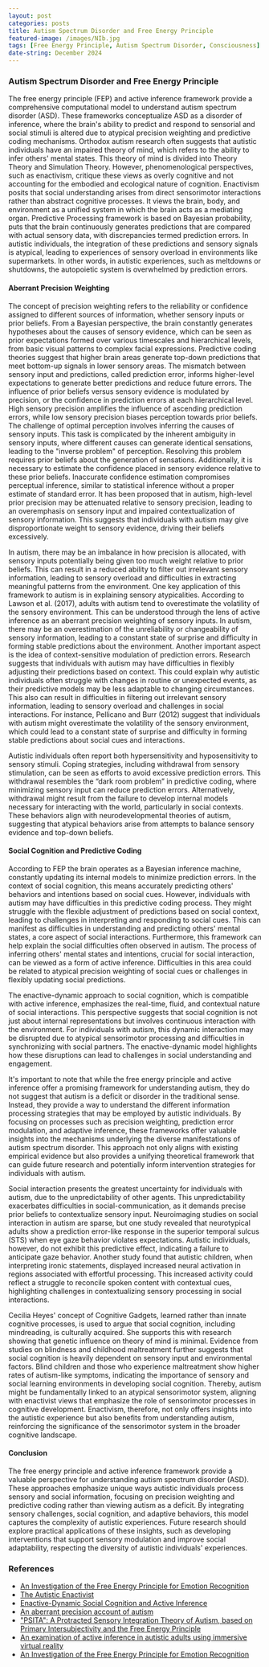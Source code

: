 ```yaml
---
layout: post
categories: posts
title: Autism Spectrum Disorder and Free Energy Principle   
featured-image: /images/NIb.jpg
tags: [Free Energy Principle, Autism Spectrum Disorder, Consciousness]
date-string: December 2024
---
```



### Autism Spectrum Disorder and Free Energy Principle  

The free energy principle (FEP) and active inference framework provide a comprehensive computational model to understand autism spectrum disorder (ASD). These frameworks conceptualize ASD as a disorder of inference, where the brain's ability to predict and respond to sensorial and social stimuli is altered due to atypical precision weighting and predictive coding mechanisms. Orthodox autism research often suggests that autistic individuals have an impaired theory of mind, which refers to the ability to infer others' mental states. This theory of mind is divided into Theory Theory and Simulation Theory. However, phenomenological perspectives, such as enactivism, critique these views as overly cognitive and not accounting for the embodied and ecological nature of cognition. Enactivism posits that social understanding arises from direct sensorimotor interactions rather than abstract cognitive processes. It views the brain, body, and environment as a unified system in which the brain acts as a mediating organ. Predictive Processing framework is based on Bayesian probability, puts that the brain continuously generates predictions that are compared with actual sensory data, with discrepancies termed prediction errors. In autistic individuals, the integration of these predictions and sensory signals is atypical, leading to experiences of sensory overload in environments like supermarkets. In other words, in autistic experiences, such as meltdowns or shutdowns, the autopoietic system is overwhelmed by prediction errors. 


#### Aberrant Precision Weighting

The concept of precision weighting refers to the reliability or confidence assigned to different sources of information, whether sensory inputs or prior beliefs. From a Bayesian perspective, the brain constantly generates hypotheses about the causes of sensory evidence, which can be seen as prior expectations formed over various timescales and hierarchical levels, from basic visual patterns to complex facial expressions. Predictive coding theories suggest that higher brain areas generate top-down predictions that meet bottom-up signals in lower sensory areas. The mismatch between sensory input and predictions, called prediction error, informs higher-level expectations to generate better predictions and reduce future errors. The influence of prior beliefs versus sensory evidence is modulated by precision, or the confidence in prediction errors at each hierarchical level. High sensory precision amplifies the influence of ascending prediction errors, while low sensory precision biases perception towards prior beliefs. The challenge of optimal perception involves inferring the causes of sensory inputs. This task is complicated by the inherent ambiguity in sensory inputs, where different causes can generate identical sensations, leading to the "inverse problem" of perception. Resolving this problem requires prior beliefs about the generation of sensations. Additionally, it is necessary to estimate the confidence placed in sensory evidence relative to these prior beliefs. Inaccurate confidence estimation compromises perceptual inference, similar to statistical inference without a proper estimate of standard error. It has been proposed that in autism, high-level prior precision may be attenuated relative to sensory precision, leading to an overemphasis on sensory input and impaired contextualization of sensory information. This suggests that individuals with autism may give disproportionate weight to sensory evidence, driving their beliefs excessively.

In autism, there may be an imbalance in how precision is allocated, with sensory inputs potentially being given too much weight relative to prior beliefs. This can result in a reduced ability to filter out irrelevant sensory information, leading to sensory overload and difficulties in extracting meaningful patterns from the environment. One key application of this framework to autism is in explaining sensory atypicalities. According to Lawson et al. (2017), adults with autism tend to overestimate the volatility of the sensory environment. This can be understood through the lens of active inference as an aberrant precision weighting of sensory inputs. In autism, there may be an overestimation of the unreliability or changeability of sensory information, leading to a constant state of surprise and difficulty in forming stable predictions about the environment. Another important aspect is the idea of context-sensitive modulation of prediction errors. Research suggests that individuals with autism may have difficulties in flexibly adjusting their predictions based on context. This could explain why autistic individuals often struggle with changes in routine or unexpected events, as their predictive models may be less adaptable to changing circumstances. This also can result in difficulties in filtering out irrelevant sensory information, leading to sensory overload and challenges in social interactions. For instance, Pellicano and Burr (2012) suggest that individuals with autism might overestimate the volatility of the sensory environment, which could lead to a constant state of surprise and difficulty in forming stable predictions about social cues and interactions.

Autistic individuals often report both hypersensitivity and hyposensitivity to sensory stimuli. Coping strategies, including withdrawal from sensory stimulation, can be seen as efforts to avoid excessive prediction errors. This withdrawal resembles the “dark room problem” in predictive coding, where minimizing sensory input can reduce prediction errors. Alternatively, withdrawal might result from the failure to develop internal models necessary for interacting with the world, particularly in social contexts. These behaviors align with neurodevelopmental theories of autism, suggesting that atypical behaviors arise from attempts to balance sensory evidence and top-down beliefs.


#### Social Cognition and Predictive Coding

According to FEP the brain operates as a Bayesian inference machine, constantly updating its internal models to minimize prediction errors. In the context of social cognition, this means accurately predicting others' behaviors and intentions based on social cues. However, individuals with autism may have difficulties in this predictive coding process. They might struggle with the flexible adjustment of predictions based on social context, leading to challenges in interpreting and responding to social cues. This can manifest as difficulties in understanding and predicting others' mental states, a core aspect of social interactions. Furthermore, this framework can help explain the social difficulties often observed in autism. The process of inferring others' mental states and intentions, crucial for social interaction, can be viewed as a form of active inference. Difficulties in this area could be related to atypical precision weighting of social cues or challenges in flexibly updating social predictions.

The enactive-dynamic approach to social cognition, which is compatible with active inference, emphasizes the real-time, fluid, and contextual nature of social interactions. This perspective suggests that social cognition is not just about internal representations but involves continuous interaction with the environment. For individuals with autism, this dynamic interaction may be disrupted due to atypical sensorimotor processing and difficulties in synchronizing with social partners. The enactive-dynamic model highlights how these disruptions can lead to challenges in social understanding and engagement.

It's important to note that while the free energy principle and active inference offer a promising framework for understanding autism, they do not suggest that autism is a deficit or disorder in the traditional sense. Instead, they provide a way to understand the different information processing strategies that may be employed by autistic individuals. By focusing on processes such as precision weighting, prediction error modulation, and adaptive inference, these frameworks offer valuable insights into the mechanisms underlying the diverse manifestations of autism spectrum disorder. This approach not only aligns with existing empirical evidence but also provides a unifying theoretical framework that can guide future research and potentially inform intervention strategies for individuals with autism.

Social interaction presents the greatest uncertainty for individuals with autism, due to the unpredictability of other agents. This unpredictability exacerbates difficulties in social-communication, as it demands precise prior beliefs to contextualize sensory input. Neuroimaging studies on social interaction in autism are sparse, but one study revealed that neurotypical adults show a prediction error-like response in the superior temporal sulcus (STS) when eye gaze behavior violates expectations. Autistic individuals, however, do not exhibit this predictive effect, indicating a failure to anticipate gaze behavior. Another study found that autistic children, when interpreting ironic statements, displayed increased neural activation in regions associated with effortful processing. This increased activity could reflect a struggle to reconcile spoken content with contextual cues, highlighting challenges in contextualizing sensory processing in social interactions.

Cecilia Heyes' concept of Cognitive Gadgets, learned rather than innate cognitive processes, is used to argue that social cognition, including mindreading, is culturally acquired. She supports this with research showing that genetic influence on theory of mind is minimal. Evidence from studies on blindness and childhood maltreatment further suggests that social cognition is heavily dependent on sensory input and environmental factors. Blind children and those who experience maltreatment show higher rates of autism-like symptoms, indicating the importance of sensory and social learning environments in developing social cognition. Thereby, autism might be fundamentally linked to an atypical sensorimotor system, aligning with enactivist views that emphasize the role of sensorimotor processes in cognitive development. Enactivism, therefore, not only offers insights into the autistic experience but also benefits from understanding autism, reinforcing the significance of the sensorimotor system in the broader cognitive landscape.


#### Conclusion 

The free energy principle and active inference framework provide a valuable perspective for understanding autism spectrum disorder (ASD). These approaches emphasize unique ways autistic individuals process sensory and social information, focusing on precision weighting and predictive coding rather than viewing autism as a deficit. By integrating sensory challenges, social cognition, and adaptive behaviors, this model captures the complexity of autistic experiences. Future research should explore practical applications of these insights, such as developing interventions that support sensory modulation and improve social adaptability, respecting the diversity of autistic individuals' experiences.

### References

- [An Investigation of the Free Energy Principle for Emotion Recognition](https://www.ncbi.nlm.nih.gov/pmc/articles/PMC7189749/)
- [The Autistic Enactivist](https://ndsa.uk/content/the-autistic-enactivist/)
- [Enactive-Dynamic Social Cognition and Active Inference](https://www.frontiersin.org/journals/psychology/articles/10.3389/fpsyg.2022.855074/full)
- [An aberrant precision account of autism](https://www.frontiersin.org/journals/human-neuroscience/articles/10.3389/fnhum.2014.00302/full)
- ["PSITA": A Protracted Sensory Integration Theory of Autism, based on Primary Intersubjectivity and the Free Energy Principle](https://europepmc.org/article/ppr/ppr506016) 
- [An examination of active inference in autistic adults using immersive virtual reality](https://www.ncbi.nlm.nih.gov/pmc/articles/PMC8514518/)
- [An Investigation of the Free Energy Principle for Emotion Recognition](https://www.ncbi.nlm.nih.gov/pmc/articles/PMC7189749/)


